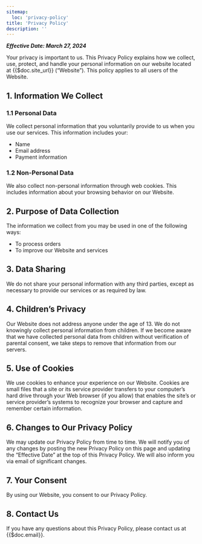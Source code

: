 ```yaml
---
sitemap:
  loc: 'privacy-policy'
title: 'Privacy Policy'
description: ''
---
```

***Effective Date: March 27, 2024***

Your privacy is important to us. This Privacy Policy explains how we collect, use, protect, and handle your personal information on our website located at {{$doc.site_url}} (“Website”). This policy applies to all users of the Website.

## 1. Information We Collect
### 1.1 Personal Data
We collect personal information that you voluntarily provide to us when you use our services. This information includes your:

- Name
- Email address
- Payment information

### 1.2 Non-Personal Data
We also collect non-personal information through web cookies. This includes information about your browsing behavior on our Website.

## 2. Purpose of Data Collection
The information we collect from you may be used in one of the following ways:

- To process orders
- To improve our Website and services

## 3. Data Sharing
We do not share your personal information with any third parties, except as necessary to provide our services or as required by law.

## 4. Children’s Privacy
Our Website does not address anyone under the age of 13. We do not knowingly collect personal information from children. If we become aware that we have collected personal data from children without verification of parental consent, we take steps to remove that information from our servers.

## 5. Use of Cookies
We use cookies to enhance your experience on our Website. Cookies are small files that a site or its service provider transfers to your computer’s hard drive through your Web browser (if you allow) that enables the site’s or service provider’s systems to recognize your browser and capture and remember certain information.

## 6. Changes to Our Privacy Policy
We may update our Privacy Policy from time to time. We will notify you of any changes by posting the new Privacy Policy on this page and updating the “Effective Date” at the top of this Privacy Policy. We will also inform you via email of significant changes.

## 7. Your Consent
By using our Website, you consent to our Privacy Policy.

## 8. Contact Us
If you have any questions about this Privacy Policy, please contact us at {{$doc.email}}.